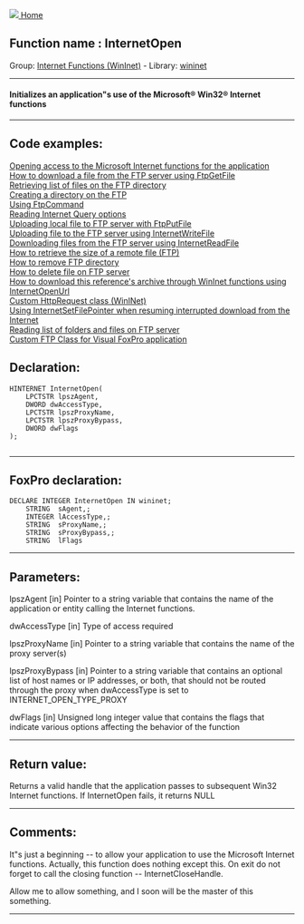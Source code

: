 [<img src="../../images/home.png"> Home ](https://github.com/VFPX/Win32API)  

## Function name : InternetOpen
Group: [Internet Functions (WinInet)](../../functions_group.md#Internet_Functions_(WinInet))  -  Library: [wininet](../../Libraries.md#wininet)  
***  


#### Initializes an application"s use of the Microsoft&reg; Win32&reg; Internet functions
***  


## Code examples:
[Opening access to the Microsoft Internet functions for the application](../../samples/sample_042.md)  
[How to download a file from the FTP server using FtpGetFile](../../samples/sample_043.md)  
[Retrieving list of files on the FTP directory](../../samples/sample_046.md)  
[Creating a directory on the FTP](../../samples/sample_047.md)  
[Using FtpCommand](../../samples/sample_059.md)  
[Reading Internet Query options](../../samples/sample_060.md)  
[Uploading local file to FTP server with FtpPutFile](../../samples/sample_061.md)  
[Uploading file to the FTP server using InternetWriteFile](../../samples/sample_062.md)  
[Downloading files from the FTP server using InternetReadFile](../../samples/sample_063.md)  
[How to retrieve the size of a remote file (FTP)](../../samples/sample_069.md)  
[How to remove FTP directory](../../samples/sample_070.md)  
[How to delete file on FTP server](../../samples/sample_071.md)  
[How to download this reference's archive through WinInet functions using InternetOpenUrl](../../samples/sample_110.md)  
[Custom HttpRequest class (WinINet)](../../samples/sample_185.md)  
[Using InternetSetFilePointer when resuming interrupted download from the Internet](../../samples/sample_191.md)  
[Reading list of folders and files on FTP server](../../samples/sample_340.md)  
[Custom FTP Class for Visual FoxPro application](../../samples/sample_344.md)  

## Declaration:
```foxpro  
HINTERNET InternetOpen(
	LPCTSTR lpszAgent,
	DWORD dwAccessType,
	LPCTSTR lpszProxyName,
	LPCTSTR lpszProxyBypass,
	DWORD dwFlags
);
  
```  
***  


## FoxPro declaration:
```foxpro  
DECLARE INTEGER InternetOpen IN wininet;
	STRING  sAgent,;
	INTEGER lAccessType,;
	STRING  sProxyName,;
	STRING  sProxyBypass,;
	STRING  lFlags  
```  
***  


## Parameters:
lpszAgent
[in] Pointer to a string variable that contains the name of the application or entity calling the Internet functions.

dwAccessType
[in] Type of access required

lpszProxyName
[in] Pointer to a string variable that contains the name of the proxy server(s) 

lpszProxyBypass
[in] Pointer to a string variable that contains an optional list of host names or IP addresses, or both, that should not be routed through the proxy when dwAccessType is set to INTERNET_OPEN_TYPE_PROXY

dwFlags
[in] Unsigned long integer value that contains the flags that indicate various options affecting the behavior of the function  
***  


## Return value:
Returns a valid handle that the application passes to subsequent Win32 Internet functions. If InternetOpen fails, it returns NULL  
***  


## Comments:
It"s just a beginning -- to allow your application to use the Microsoft Internet functions. Actually, this function does nothing except this. On exit do not forget to call the closing function -- InternetCloseHandle.  
  
Allow me to allow something, and I soon will be the master of this something.  
  
***  

